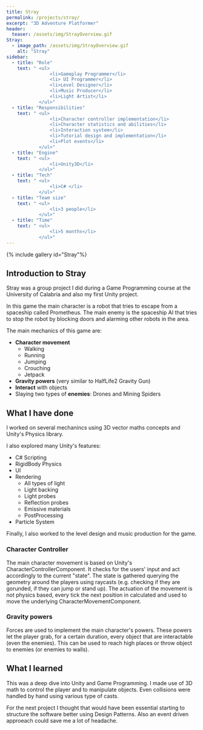 ```yaml
---
title: Stray
permalink: /projects/stray/
excerpt: "3D Adventure Platformer"
header:
  teaser: /assets/img/StrayOverview.gif
Stray:
  - image_path: /assets/img/StrayOverview.gif
    alt: "Stray"
sidebar:
  - title: "Role"
    text: " <ul>
                <li>Gameplay Programmer</li>
                <li> UI Programmer</li>
                <li>Level Designer</li> 
                <li>Music Producer</li>
                <li>Light Artist</li>
            </ul>"
  - title: "Responsibilities"
    text: " <ul>
                <li>Character controller implementation</li>
                <li>Character statistics and abilities</li>
                <li>Interaction system</li>
                <li>Tutorial design and implementation</li> 
                <li>Plot events</li>
            </ul>"
  - title: "Engine"
    text: " <ul>
                <li>Unity3D</li>
            </ul>"
  - title: "Tech"
    text: " <ul>
                <li>C# </li>
            </ul>"
  - title: "Team size"
    text: " <ul>
                <li>3 people</li>
            </ul>"
  - title: "Time"
    text: " <ul>
                <li>5 months</li>
            </ul>"
---
```

{% include gallery id="Stray"%}
## Introduction to Stray

Stray was a group project I did during a Game Programming course at the University of Calabria and also my first Unity project.

In this game the main character is a robot that tries to escape from a spaceship called Prometheus. 
The main enemy is the spaceship AI that tries to stop the robot by blocking doors and alarming other robots in the area.

The main mechanics of this game are:
- **Character movement**
    - Walking
    - Running
    - Jumping
    - Crouching
    - Jetpack
- **Gravity powers** (very similar to HalfLife2 Gravity Gun)
- **Interact** with objects
- Slaying two types of **enemies**: Drones and Mining Spiders 

## What I have done

I worked on several mechanincs using 3D vector maths concepts and Unity's Physics library. 

I also explored many Unity's features:
- C# Scripting
- RigidBody Physics
- UI
- Rendering
    - All types of light
    - Light backing
    - Light probes
    - Reflection probes
    - Emissive materials
    - PostProcessing
- Particle System

Finally, I also worked to the level design and music production for the game.

### Character Controller

The main character movement is based on Unity's CharacterControllerComponent. It checks for the users' input and act accordingly to the current "state".
The state is gathered querying the geometry around the players using raycasts (e.g. checking if they are gorunded, if they can jump or stand up).
The actuation of the movement is not physics based, every tick the next position in calculated and used to move the underlying CharacterMovementComponent.

### Gravity powers

Forces are used to implement the main character's powers. These powers let the player grab, for a certain duration, every object that are interactable (even the enemies).
This can be used to reach high places or throw object to enemies (or enemies to walls).

## What I learned

This was a deep dive into Unity and Game Programming. I made use of 3D math to control the player and to manipulate objects. 
Even collisions were handled by hand using various type of casts.

For the next project I thought that would have been essential starting to structure the software better using Design Patterns.
Also an event driven approeach could save me a lot of headache.